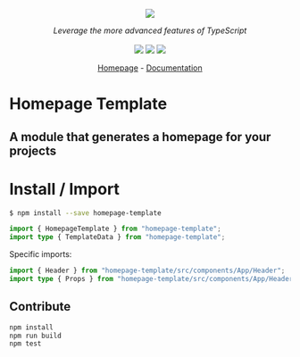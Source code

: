 <p align="center">
    <img src="https://user-images.githubusercontent.com/6702424/80216211-00ef5280-863e-11ea-81de-59f3a3d4b8e4.png">  
</p>
<p align="center">
    <i>Leverage the more advanced features of TypeScript</i>
    <br>
    <br>
    <img src="https://github.com/thieryw/homepage-template/workflows/ci/badge.svg?branch=main">
    <img src="https://img.shields.io/npm/dw/homepage-template">
    <img src="https://img.shields.io/npm/l/homepage-template">
</p>
<p align="center">
  <a href="https://www.homepage-template.ovh">Homepage</a>
  -
  <a href="https://docs.homepage-template.ovh">Documentation</a>
</p>

# Homepage Template

## A module that generates a homepage for your projects

# Install / Import

```bash
$ npm install --save homepage-template
```

```typescript
import { HomepageTemplate } from "homepage-template";
import type { TemplateData } from "homepage-template";
```

Specific imports:

```typescript
import { Header } from "homepage-template/src/components/App/Header";
import type { Props } from "homepage-template/src/components/App/Header";
```

## Contribute

```bash
npm install
npm run build
npm test
```
